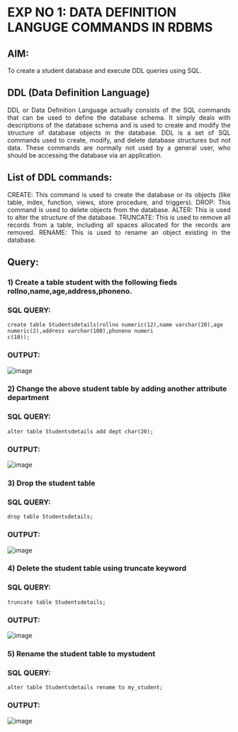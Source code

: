 # EXP NO 1: DATA DEFINITION LANGUGE COMMANDS IN RDBMS

## AIM:
To create a student database and execute DDL queries using SQL.


## DDL (Data Definition Language)
<div align="justify">
DDL or Data Definition Language actually consists of the SQL commands that can be used to define the database schema. It simply deals with descriptions of the database schema and is used to create and modify the structure of database objects in the database. DDL is a set of SQL commands used to create, modify, and delete database structures but not data. These commands are normally not used by a general user, who should be accessing the database via an application.
</div>
 
## List of DDL commands: 
<div align="justify">
CREATE: This command is used to create the database or its objects (like table, index, function, views, store procedure, and triggers).
DROP: This command is used to delete objects from the database.
ALTER: This is used to alter the structure of the database.
TRUNCATE: This is used to remove all records from a table, including all spaces allocated for the records are removed.
RENAME: This is used to rename an object existing in the database.
</div>

## Query:
### 1) Create a table student with the following fieds rollno,name,age,address,phoneno.

### SQL QUERY: 
```
create table Studentsdetails(rollno numeric(12),name varchar(20),age numeric(2),address varchar(100),phoneno numeri
c(10));

```



### OUTPUT:
![image](https://github.com/dhivyapriyar/F2_DBMS/assets/119477552/c7c7c71e-55b1-4254-9471-d89507186b92)


### 2) Change the above student table by adding another attribute department

### SQL QUERY: 
```
alter table Studentsdetails add dept char(20);

```
### OUTPUT:
![image](https://github.com/dhivyapriyar/F2_DBMS/assets/119477552/84795500-c4e2-4706-89a5-9f03584b7fcc)


### 3) Drop the student table


### SQL QUERY: 
 ```
drop table Studentsdetails;

```


### OUTPUT:

![image](https://github.com/dhivyapriyar/F2_DBMS/assets/119477552/02733fcf-c623-40cc-a071-1ea6f3b21cf4)
### 4) Delete the student table using truncate keyword

### SQL QUERY: 

```
truncate table Studentsdetails;

```
### OUTPUT:
![image](https://github.com/dhivyapriyar/F2_DBMS/assets/119477552/c8c73323-c9e7-4fc0-a5e1-031568819ec6)



### 5) Rename the student table to mystudent

### SQL QUERY: 

```
alter table Studentsdetails rename to my_student;

```

### OUTPUT:
![image](https://github.com/dhivyapriyar/F2_DBMS/assets/119477552/b2b459db-f955-4c18-a3f7-36c7bccf50eb)
